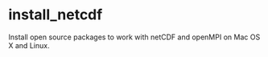# install_netcdf
Install open source packages to work with netCDF and openMPI on Mac OS X and Linux.
